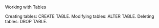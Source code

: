Working with Tables

Creating tables: CREATE TABLE.
Modifying tables: ALTER TABLE.
Deleting tables: DROP TABLE.
